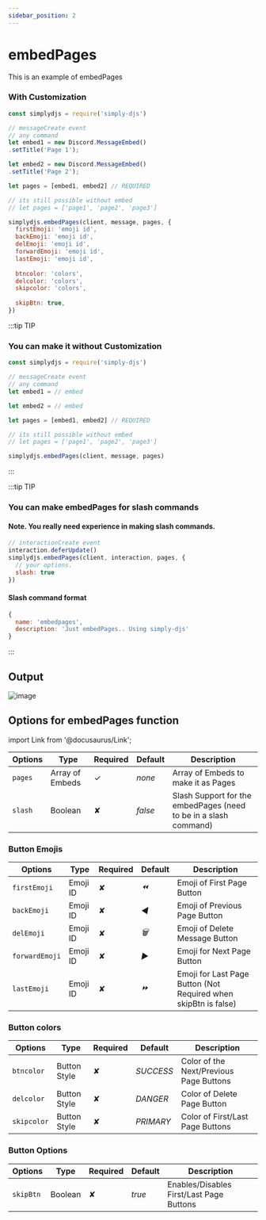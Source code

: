 ```yaml
---
sidebar_position: 2
---
```


# embedPages
This is an example of embedPages

### With Customization
```js
const simplydjs = require('simply-djs')

// messageCreate event
// any command
let embed1 = new Discord.MessageEmbed()
.setTitle('Page 1');

let embed2 = new Discord.MessageEmbed()
.setTitle('Page 2');

let pages = [embed1, embed2] // REQUIRED

// its still possible without embed
// let pages = ['page1', 'page2', 'page3']

simplydjs.embedPages(client, message, pages, {
  firstEmoji: 'emoji id',
  backEmoji: 'emoji id', 
  delEmoji: 'emoji id',
  forwardEmoji: 'emoji id',
  lastEmoji: 'emoji id', 
  
  btncolor: 'colors',
  delcolor: 'colors', 
  skipcolor: 'colors',
   
  skipBtn: true,
})
```

:::tip TIP
### You can make it without Customization

```js
const simplydjs = require('simply-djs')

// messageCreate event
// any command
let embed1 = // embed

let embed2 = // embed

let pages = [embed1, embed2] // REQUIRED

// its still possible without embed
// let pages = ['page1', 'page2', 'page3']

simplydjs.embedPages(client, message, pages)
```
:::

:::tip TIP
### You can make embedPages for slash commands

#### Note. You really need experience in making slash commands.
```js
// interactionCreate event
interaction.deferUpdate()
simplydjs.embedPages(client, interaction, pages, {
  // your options.
  slash: true
})
```

#### Slash command format
```js
{
  name: 'embedpages',
  description: 'Just embedPages.. Using simply-djs'
}
```

:::

## Output
![image](https://user-images.githubusercontent.com/71836991/127869308-72817b88-a41a-4e46-af2b-5e556bafafa3.png)

## Options for embedPages function
import Link from '@docusaurus/Link';

<div style={{textAlign: 'center'}}>

| Options     | Type    | Required | Default | Description |
| ----------- | ----------- | ----------- | ----------- | ----------- |
| `pages` | <Link to="https://developer.mozilla.org/en-US/docs/Web/JavaScript/Reference/Global_Objects/Array">Array of Embeds</Link> | ✓ | *none* | Array of Embeds to make it as Pages |
| `slash`|<Link to="https://developer.mozilla.org/en-US/docs/Web/JavaScript/Reference/Global_Objects/Boolean">Boolean</Link>| ✘ | *false* | Slash Support for the embedPages (need to be in a slash command) |

</div>

### Button Emojis

<div style={{textAlign: 'center'}}>

| Options     | Type    | Required | Default | Description |
| ----------- | ----------- | ----------- | ----------- | ----------- |
| `firstEmoji` | <Link to="https://discord.js.org/#/docs/main/stable/class/Emoji">Emoji ID</Link> | ✘ | *⏪* | Emoji of First Page Button |
| `backEmoji`|<Link to="https://discord.js.org/#/docs/main/stable/class/Emoji">Emoji ID</Link>| ✘ | *◀️* | Emoji of Previous Page Button |
| `delEmoji`|<Link to="https://discord.js.org/#/docs/main/stable/class/Emoji">Emoji ID</Link>| ✘ | *🗑️* | Emoji of Delete Message Button |
| `forwardEmoji`|<Link to="https://discord.js.org/#/docs/main/stable/class/Emoji">Emoji ID</Link>| ✘ | *▶️* | Emoji for Next Page Button  |
| `lastEmoji`|<Link to="https://discord.js.org/#/docs/main/stable/class/Emoji">Emoji ID</Link>| ✘ | *⏩* | Emoji for Last Page Button (Not Required when skipBtn is false) |

</div>

### Button colors

| Options     | Type    | Required | Default | Description |
| ----------- | ----------- | ----------- | ----------- | ----------- |
| `btncolor` | <Link to="https://discord.js.org/#/docs/main/stable/typedef/MessageButtonStyle">Button Style</Link> | ✘ | *SUCCESS* | Color of the Next/Previous Page Buttons |
| `delcolor`|<Link to="https://discord.js.org/#/docs/main/stable/typedef/MessageButtonStyle">Button Style</Link>| ✘ | *DANGER* | Color of Delete Page Button |
| `skipcolor`|<Link to="https://discord.js.org/#/docs/main/stable/typedef/MessageButtonStyle">Button Style</Link>| ✘ | *PRIMARY* | Color of First/Last Page Buttons |

### Button Options

| Options     | Type    | Required | Default | Description |
| ----------- | ----------- | ----------- | ----------- | ----------- |
| `skipBtn` | <Link to="https://developer.mozilla.org/en-US/docs/Web/JavaScript/Reference/Global_Objects/Boolean">Boolean</Link> | ✘ | *true* | Enables/Disables First/Last Page Buttons |